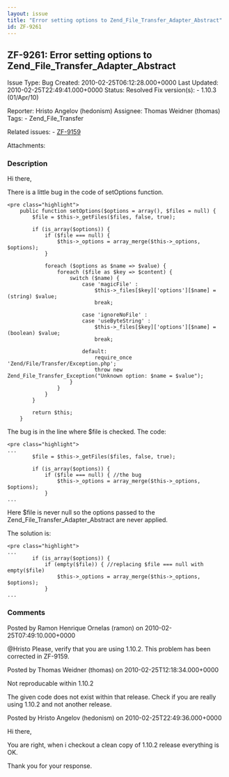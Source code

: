 ```yaml
---
layout: issue
title: "Error setting options to Zend_File_Transfer_Adapter_Abstract"
id: ZF-9261
---
```


ZF-9261: Error setting options to Zend\_File\_Transfer\_Adapter\_Abstract
-------------------------------------------------------------------------

 Issue Type: Bug Created: 2010-02-25T06:12:28.000+0000 Last Updated: 2010-02-25T22:49:41.000+0000 Status: Resolved Fix version(s): - 1.10.3 (01/Apr/10)
 
 Reporter:  Hristo Angelov (hedonism)  Assignee:  Thomas Weidner (thomas)  Tags: - Zend\_File\_Transfer
 
 Related issues: - [ZF-9159](/issues/browse/ZF-9159)
 
 Attachments: 
### Description

Hi there,

There is a little bug in the code of setOptions function.

 
    <pre class="highlight">
        public function setOptions($options = array(), $files = null) {
            $file = $this->_getFiles($files, false, true);
    
            if (is_array($options)) {
                if ($file === null) {
                    $this->_options = array_merge($this->_options, $options);
                }
    
                foreach ($options as $name => $value) {
                    foreach ($file as $key => $content) {
                        switch ($name) {
                            case 'magicFile' :
                                $this->_files[$key]['options'][$name] = (string) $value;
                                break;
    
                            case 'ignoreNoFile' :
                            case 'useByteString' :
                                $this->_files[$key]['options'][$name] = (boolean) $value;
                                break;
    
                            default:
                                require_once 'Zend/File/Transfer/Exception.php';
                                throw new Zend_File_Transfer_Exception("Unknown option: $name = $value");
                        }
                    }
                }
            }
    
            return $this;
        }


The bug is in the line where $file is checked. The code:

 
    <pre class="highlight">
    ...
            $file = $this->_getFiles($files, false, true);
    
            if (is_array($options)) {
                if ($file === null) { //the bug
                    $this->_options = array_merge($this->_options, $options);
                }
    ...


Here $file is never null so the options passed to the Zend\_File\_Transfer\_Adapter\_Abstract are never applied.

The solution is:

 
    <pre class="highlight">
    ...
            if (is_array($options)) {
                if (empty($file)) { //replacing $file === null with empty($file)
                    $this->_options = array_merge($this->_options, $options);
                }
    ...


 

 

### Comments

Posted by Ramon Henrique Ornelas (ramon) on 2010-02-25T07:49:10.000+0000

@Hristo Please, verify that you are using 1.10.2. This problem has been corrected in ZF-9159.

 

 

Posted by Thomas Weidner (thomas) on 2010-02-25T12:18:34.000+0000

Not reproducable within 1.10.2

The given code does not exist within that release. Check if you are really using 1.10.2 and not another release.

 

 

Posted by Hristo Angelov (hedonism) on 2010-02-25T22:49:36.000+0000

Hi there,

You are right, when i checkout a clean copy of 1.10.2 release everything is OK.

Thank you for your response.

 

 